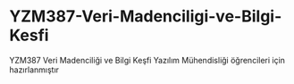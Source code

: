 # YZM387-Veri-Madenciligi-ve-Bilgi-Kesfi
YZM387 Veri Madenciliği ve Bilgi Keşfi
Yazılım Mühendisliği öğrencileri için hazırlanmıştır
